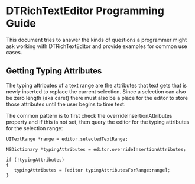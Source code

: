 DTRichTextEditor Programming Guide
==================================

This document tries to answer the kinds of questions a programmer might ask working with DTRichTextEditor and provide examples for common use cases.

Getting Typing Attributes
-------------------------

The typing attributes of a text range are the attributes that text gets that is newly inserted to replace the current selection. Since a selection can also be zero length (aka caret) there must also be a place for the editor to store those attributes until the user begins to time test. 

The common pattern is to first check the overrideInsertionAttributes property and if this is not set, then query the editor for the typing attributes for the selection range:

    UITextRange *range = editor.selectedTextRange;

    NSDictionary *typingAttributes = editor.overrideInsertionAttributes;

    if (!typingAttributes)
    {
       typingAttributes = [editor typingAttributesForRange:range];
    }
